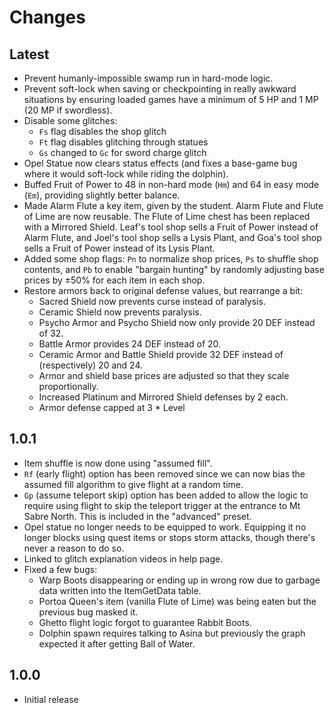 # Changes

## Latest
* Prevent humanly-impossible swamp run in hard-mode logic.
* Prevent soft-lock when saving or checkpointing in really awkward
  situations by ensuring loaded games have a minimum of 5 HP and 1 MP
  (20 MP if swordless).
* Disable some glitches:
    * `Fs` flag disables the shop glitch
    * `Ft` flag disables glitching through statues
    * `Gs` changed to `Gc` for sword charge glitch
* Opel Statue now clears status effects (and fixes a base-game bug
  where it would soft-lock while riding the dolphin).
* Buffed Fruit of Power to 48 in non-hard mode (`Hm`) and 64 in easy
  mode (`Em`), providing slightly better balance.
* Made Alarm Flute a key item, given by the student.  Alarm Flute and
  Flute of Lime are now reusable.  The Flute of Lime chest has been
  replaced with a Mirrored Shield.  Leaf's tool shop sells a Fruit of
  Power instead of Alarm Flute, and Joel's tool shop sells a Lysis
  Plant, and Goa's tool shop sells a Fruit of Power instead of its
  Lysis Plant.
* Added some shop flags: `Pn` to normalize shop prices, `Ps` to
  shuffle shop contents, and `Pb` to enable "bargain hunting" by
  randomly adjusting base prices by ±50% for each item in each shop.
* Restore armors back to original defense values, but rearrange a bit:
    * Sacred Shield now prevents curse instead of paralysis.
    * Ceramic Shield now prevents paralysis.
    * Psycho Armor and Psycho Shield now only provide 20 DEF instead of 32.
    * Battle Armor provides 24 DEF instead of 20.
    * Ceramic Armor and Battle Shield provide 32 DEF instead of (respectively)
      20 and 24.
    * Armor and shield base prices are adjusted so that they scale
      proportionally.
    * Increased Platinum and Mirrored Shield defenses by 2 each.
    * Armor defense capped at 3 * Level

## 1.0.1
* Item shuffle is now done using "assumed fill".
* `Rf` (early flight) option has been removed since we can now bias
  the assumed fill algorithm to give flight at a random time.
* `Gp` (assume teleport skip) option has been added to allow the logic
  to require using flight to skip the teleport trigger at the entrance
  to Mt Sabre North.  This is included in the "advanced" preset.
* Opel statue no longer needs to be equipped to work.  Equipping it
  no longer blocks using quest items or stops storm attacks, though
  there's never a reason to do so.
* Linked to glitch explanation videos in help page.
* Fixed a few bugs:
    * Warp Boots disappearing or ending up in wrong row due to garbage
      data written into the ItemGetData table.
    * Portoa Queen's item (vanilla Flute of Lime) was being eaten but
      the previous bug masked it.
    * Ghetto flight logic forgot to guarantee Rabbit Boots.
    * Dolphin spawn requires talking to Asina but previously the graph
      expected it after getting Ball of Water.

## 1.0.0
* Initial release
